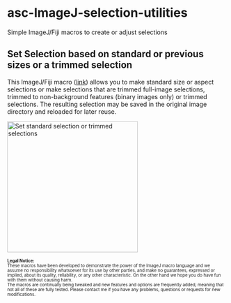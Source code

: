 # asc-ImageJ-selection-utilities
Simple ImageJ/Fiji macros to create or adjust selections

<H2>Set Selection based on standard or previous sizes or a trimmed selection</H2>
<p>This ImageJ/Fiji macro (<a href="https://github.com/peterjlee/asc-ImageJ-selection-utilities" Title = "Applied Superconductivity Center Set Selection or Trim Macro Repository" >link</a>) allows you to make standard size or aspect selections or make selections that are trimmed full-image selections, trimmed to non-background features (binary images only) or trimmed selections. The resulting selection may be saved in the original image directory and reloaded for later reuse.
</p>
    <p><img src="https://fs.magnet.fsu.edu/~lee/asc/ImageJUtilities/IA_Images/Set_Selection_or_Trim_Menus_1025x476.gif" alt="Set standard selection or trimmed selections" height="300"  /></p>

<p><sub><sup>
 <strong>Legal Notice:</strong> <br />
These macros have been developed to demonstrate the power of the ImageJ macro language and we assume no responsibility whatsoever for its use by other parties, and make no guarantees, expressed or implied, about its quality, reliability, or any other characteristic. On the other hand we hope you do have fun with them without causing harm.
<br />
The macros are continually being tweaked and new features and options are frequently added, meaning that not all of these are fully tested. Please contact me if you have any problems, questions or requests for new modifications.
 </sup></sub>
</p>
